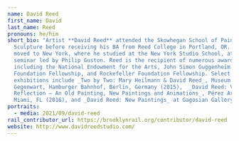 ```yaml
---
name: David Reed
first_name: David
last_name: Reed
pronouns: he/him
short_bio: "Artist **David Reed** attended the Skowhegan School of Painting and
  Sculpture before receiving his BA from Reed College in Portland, OR. He later
  moved to New York, where he studied at the New York Studio School, attending a
  seminar led by Philip Guston. Reed is the recipient of numerous awards,
  including the National Endowment for the Arts, John Simon Guggenheim Memorial
  Foundation Fellowship, and Rockefeller Foundation Fellowship. Select recent
  exhibitions include _Two by Two: Mary Heilmann & David Reed_, Museum für
  Gegenwart, Hamburger Bahnhof, Berlin, Germany (2015),  _David Reed: Vice and
  Reflection – An Old Painting, New Paintings and Animations_, Pérez Art Museum,
  Miami, FL (2016), and _David Reed: New Paintings_ at Gagosian Gallery (2020)."
portraits:
  - media: 2021/09/david-reed
rail_contributor_url: https://brooklynrail.org/contributor/david-reed
website: http://www.davidreedstudio.com/
---
```

